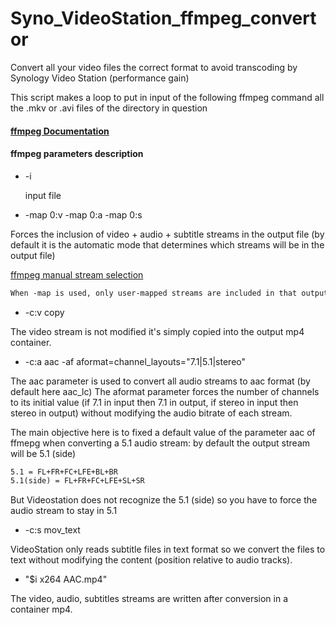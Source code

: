 # Syno_VideoStation_ffmpeg_convertor
Convert all your video files the correct format to avoid transcoding by Synology Video Station (performance gain)

This script makes a loop to put in input of the following ffmpeg command all the .mkv or .avi files of the directory in question


#### [ffmpeg Documentation](https://www.ffmpeg.org/ffmpeg.html "ffmpeg Documentation")

#### ffmpeg parameters description

- -i

    input file

- -map 0:v -map 0:a -map 0:s

Forces the inclusion of video + audio + subtitle streams in the output file 
(by default it is the automatic mode that determines which streams will be in the output file)

[ffmpeg manual stream selection](https://www.ffmpeg.org/ffmpeg.html#toc-Manual-stream-selection "ffmpeg Manual stream selection")
```html
When -map is used, only user-mapped streams are included in that output file... 
```


- -c:v copy

The video stream is not modified it's simply copied into the output mp4 container.

- -c:a aac -af aformat=channel_layouts="7.1|5.1|stereo"

The aac parameter is used to convert all audio streams to aac format (by default here aac_lc)
The aformat parameter forces the number of channels to its initial value (if 7.1 in input then 7.1 in output, if stereo in input then stereo in output) without modifying the audio bitrate of each stream.

The main objective here is to fixed a default value of the parameter aac of ffmepg when converting a 5.1 audio stream: by default the output stream will be 5.1 (side)
```html
5.1 = FL+FR+FC+LFE+BL+BR
5.1(side) = FL+FR+FC+LFE+SL+SR 
```
But Videostation does not recognize the 5.1 (side) so you have to force the audio stream to stay in 5.1


- -c:s mov_text

VideoStation only reads subtitle files in text format so we convert the files to text without modifying the content (position relative to audio tracks).

- "$i x264 AAC.mp4"

The video, audio, subtitles streams are written after conversion in a container mp4.
